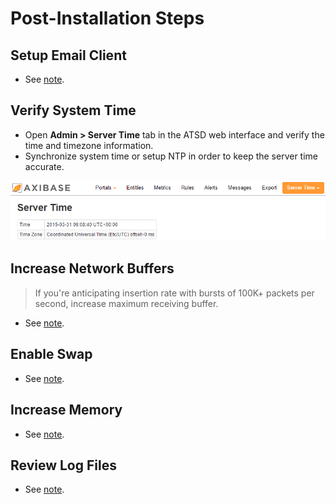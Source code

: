 # Post-Installation Steps

## Setup Email Client

* See [note](../administration/setting-up-email-client.md).

## Verify System Time

* Open **Admin > Server Time** tab in the ATSD web interface and verify the
time and timezone information.
* Synchronize system time or setup NTP in order to keep the server time accurate.

![Server\_time](images/Server_time.png)

## Increase Network Buffers

> If you're anticipating insertion rate with bursts of 100K+ packets per second, 
increase maximum receiving buffer.

* See [note](../administration/networking-settings.md).

## Enable Swap

* See [note](../administration/enabling-swap-space.md).

## Increase Memory

* See [note](../administration/allocating-memory.md).

## Review Log Files

* See [note](../administration/logging.md).
